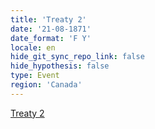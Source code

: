 ```yaml
---
title: 'Treaty 2'
date: '21-08-1871'
date_format: 'F Y'
locale: en
hide_git_sync_repo_link: false
hide_hypothesis: false
type: Event
region: 'Canada'
---
```



<a class="embedly-card" data-card-controls="0" href="https://en.wikipedia.org/wiki/Treaty_2">Treaty 2</a>
<script async src="//cdn.embedly.com/widgets/platform.js" charset="UTF-8"></script>
